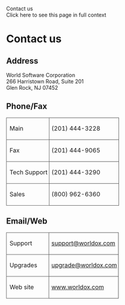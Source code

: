 <?xml version="1.0" encoding="utf-8" ?>
<!DOCTYPE html>
<html xmlns="http://www.w3.org/1999/xhtml"><head>

  <script type="text/javascript" language="JavaScript">
    //<![CDATA[
    function reDo() {
      if (innerWidth != origWidth || innerHeight != origHeight)
        location.reload();
    }
    if ((parseInt(navigator.appVersion) == 4) && (navigator.appName == "Netscape")) {
      origWidth = innerWidth;
      origHeight = innerHeight;
      onresize = reDo;
    }
    onerror = null;
  //]]>
  </script>
  <style type="text/css">/*<![CDATA[*/

    < !-- div.WebHelpPopupMenu {
      position: absolute;
      left: 0px;
      top: 0px;
      z-index: 4;
      visibility: hidden;
    }

    p.WebHelpNavBar {
      text-align: right;
    }

    -->
  
/*]]>*/</style>

  <script type="text/javascript">//<![CDATA[

    gRootRelPath = ".";
    gCommonRootRelPath = ".";
    gTopicId = "0_32";
  
//]]></script>

  <script type="text/javascript" src="./template/scripts/rh.min.js"></script>
  <script type="text/javascript" src="./template/scripts/common.min.js"></script>
  <script type="text/javascript" src="./template/scripts/topic.min.js"></script>
  <script type="text/javascript" src="./template/scripts/topicwidgets.min.js"></script>
<script type="text/javascript" src="./whxdata/projectsettings.js"></script>
  <link rel="stylesheet" type="text/css" href="./template/styles/topic.min.css"/>
  <link rel="stylesheet" type="text/css" href="./template/Blue_Worldox/topicheader.css"/>
  <meta name="topic-status" content="Draft"/>

<meta http-equiv="Content-Type" content="text/html; charset=utf-8"/>
<meta name="generator" content="Adobe RoboHelp 2020"/>
<title>Contact us</title>
<link rel="StyleSheet" href="assets/css/htmlhelp.css" type="text/css"/>
<style type="text/css">
/*<![CDATA[*/
div.WebHelpPopupMenu {
        position: absolute;
        left: 0px;
        top: 0px;
        z-index: 4;
        visibility: hidden;
}
/*]]>*/
</style>

<script type="text/javascript" language="JavaScript">
//<![CDATA[
function reDo() {
  if (innerWidth != origWidth || innerHeight != origHeight)
     location.reload();
}
if ((parseInt(navigator.appVersion) == 4) && (navigator.appName == "Netscape")) {
        origWidth = innerWidth;
        origHeight = innerHeight;
        onresize = reDo;
}
onerror = null; 
//]]>
</script>
<script type="text/javascript" language="javascript1.2" src="whmsg.js">
</script>
<script type="text/javascript" language="javascript" src="whver.js">
</script>
<script type="text/javascript" language="javascript1.2" src="whproxy.js">
</script>
<script type="text/javascript" language="javascript1.2" src="whutils.js">
</script>
<script type="text/javascript" language="javascript1.2" src="whlang.js">
</script>
<script type="text/javascript" language="javascript1.2" src="whtopic.js">
</script>
<meta name="rh-index-keywords" content="contact Worldox,support,Worldox:contact information,Worldox:technical support"/></head>

<body>
  <div class="topic-header rh-hide" id="rh-topic-header" onclick="rh._.goToFullLayout()">
    <div class="logo">
    </div>
    <div class="nav">
      <div class="title" title="Contact us">
        <span>Contact us</span>
      </div>
      <div class="gotohome" title="Click here to see this page in full context">
        <span>Click here to see this page in full context</span>
      </div>
    </div>
  </div>
  <div class="topic-header-shadow rh-hide" id="rh-topic-header-shadow"></div>



<h1>Contact us</h1>
<h2>Address</h2>
<p style="margin-bottom: 0pt;">World Software Corporation</p>
<p style="margin-bottom: 0pt; margin-top: 0pt;">266 Harristown Road, Suite 201</p>
<p style="margin-bottom: 0pt; margin-top: 0pt;">Glen Rock, NJ 07452</p>
<h2>Phone/Fax</h2>
<table cellspacing="0" width="323">
<colgroup><col style="width: 37.971%;"/>
<col style="width: 62.029%;"/>
</colgroup><tbody><tr>
<td style="border-top: Solid 1px #595959; border-left: Solid 1px #595959; border-right: Solid 1px #595959; border-bottom: Solid 1px #595959; padding-right: 4px; padding-left: 8px;">
<p class="Table_text" style="font-style: normal;">Main</p>
</td>
<td style="border-top: Solid 1px #464646; border-right: Solid 1px #464646; border-bottom: Solid 1px #464646; padding-right: 4px; padding-left: 6px;">
<p class="Table_text">(201) 444-3228</p>
</td>
</tr>
<tr>
<td style="border-left: Solid 1px #595959; border-right: Solid 1px #595959; border-bottom: Solid 1px #595959; padding-right: 4px; padding-left: 8px;">
<p class="Table_text" style="font-style: normal;">Fax</p>
</td>
<td style="border-right: Solid 1px #464646; border-bottom: Solid 1px #464646; padding-right: 4px; padding-left: 6px;">
<p class="Table_text">(201) 444-9065</p>
</td>
</tr>
<tr>
<td style="border-left: Solid 1px #595959; border-right: Solid 1px #595959; border-bottom: Solid 1px #595959; padding-right: 4px; padding-left: 8px;">
<p class="Table_text" style="font-style: normal;">Tech Support</p>
</td>
<td style="border-right: Solid 1px #464646; border-bottom: Solid 1px #464646; padding-right: 4px; padding-left: 6px;">
<p class="Table_text">(201) 444-3290</p>
</td>
</tr>
<tr>
<td style="border-left: Solid 1px #595959; border-right: Solid 1px #595959; border-bottom: Solid 1px #595959; padding-right: 4px; padding-left: 8px;">
<p class="Table_text" style="font-style: normal;">Sales</p>
</td>
<td style="border-right: Solid 1px #464646; border-bottom: Solid 1px #464646; padding-right: 4px; padding-left: 6px;">
<p class="Table_text">(800) 962-6360</p>
</td>
</tr>
</tbody></table>
<h2>Email/Web</h2>
<table cellspacing="0" width="323">
<colgroup><col style="width: 37.971%;"/>
<col style="width: 62.029%;"/>
</colgroup><tbody><tr>
<td style="border-top: Solid 1px #595959; border-left: Solid 1px #595959; border-right: Solid 1px #595959; border-bottom: Solid 1px #595959; padding-right: 4px; padding-left: 8px;">
<p class="Table_text" style="font-style: normal;">Support</p>
</td>
<td style="border-top: Solid 1px #464646; border-right: Solid 1px #464646; border-bottom: Solid 1px #464646; padding-right: 4px; padding-left: 6px;">
<p class="Table_text"><a href="mailto:support@worldox.com">support@worldox.com</a></p>
</td>
</tr>
<tr>
<td style="border-left: Solid 1px #595959; border-right: Solid 1px #595959; border-bottom: Solid 1px #595959; padding-right: 4px; padding-left: 8px;">
<p class="Table_text" style="font-style: normal;">Upgrades</p>
</td>
<td style="border-right: Solid 1px #464646; border-bottom: Solid 1px #464646; padding-right: 4px; padding-left: 6px;">
<p class="Table_text"><a href="mailto:upgrade@worldox.com">upgrade@worldox.com</a></p>
</td>
</tr>
<tr>
<td style="border-left: Solid 1px #595959; border-right: Solid 1px #595959; border-bottom: Solid 1px #595959; padding-right: 4px; padding-left: 8px;">
<p class="Table_text" style="font-style: normal;">Web site</p>
</td>
<td style="border-right: Solid 1px #464646; border-bottom: Solid 1px #464646; padding-right: 4px; padding-left: 6px;">
<p class="Table_text"><a href="http://www.worldox.com" target="_blank">www.worldox.com</a></p>
</td>
</tr>
</tbody></table>
<p><script type="text/javascript">
//<![CDATA[
var mailSubject = 'Useful online help topic'; 
var mailBody    = 'This online help page might help: ' + location.href; 
var mailDisplay = 'Email this topic to another user.'; 
document.write( 
    '<a href="mailto:yourname@yourSite.com' 
    + '?subject=' + escape(mailSubject) 
    + '&body=' + escape(mailBody) 
    + '">' + mailDisplay + '<\/a>' 
    );
//]]>
</script></p>

</body></html>
